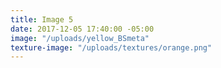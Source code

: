```yaml
---
title: Image 5
date: 2017-12-05 17:40:00 -05:00
image: "/uploads/yellow_BSmeta"
texture-image: "/uploads/textures/orange.png"
---
```


